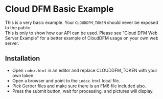 # Cloud DFM Basic Example
This is a very basic example.  Your `CLOUDDFM_TOKEN` should never be exposed to the public.  
This is only to show how our API can be used.  Please see "Cloud DFM Web Server Example"
for a better example of CloudDFM usage on your own web server.

## Installation
* Open `index.html` in an editor and replace CLOUDDFM_TOKEN with your own token.
* Open a browser and point to the `index.html` local file.
* Pick Gerber files and make sure there is an FM6 file included also.
* Press the submit button, wait for processing, and pictures will display.
